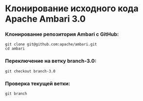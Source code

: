 # Клонирование исходного кода Apache Ambari 3.0

### Клонирование репозитория Ambari с GitHub:

```shell
git clone git@github.com:apache/ambari.git
cd ambari
```

### Переключение на ветку branch-3.0:

```shell
git checkout branch-3.0
```

### Проверка текущей ветки:

```shell
git branch
```
